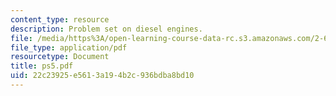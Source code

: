 ```yaml
---
content_type: resource
description: Problem set on diesel engines.
file: /media/https%3A/open-learning-course-data-rc.s3.amazonaws.com/2-611-marine-power-and-propulsion-fall-2006/22c23925e5613a194b2c936bdba8bd10_ps5.pdf
file_type: application/pdf
resourcetype: Document
title: ps5.pdf
uid: 22c23925-e561-3a19-4b2c-936bdba8bd10
---
```


